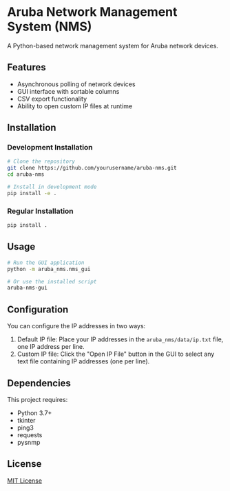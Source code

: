 # Aruba Network Management System (NMS)

A Python-based network management system for Aruba network devices.

## Features

- Asynchronous polling of network devices
- GUI interface with sortable columns
- CSV export functionality
- Ability to open custom IP files at runtime

## Installation

### Development Installation

```bash
# Clone the repository
git clone https://github.com/yourusername/aruba-nms.git
cd aruba-nms

# Install in development mode
pip install -e .
```

### Regular Installation

```bash
pip install .
```

## Usage

```bash
# Run the GUI application
python -m aruba_nms.nms_gui

# Or use the installed script
aruba-nms-gui
```

## Configuration

You can configure the IP addresses in two ways:

1. Default IP file: Place your IP addresses in the `aruba_nms/data/ip.txt` file, one IP address per line.
2. Custom IP file: Click the "Open IP File" button in the GUI to select any text file containing IP addresses (one per line).

## Dependencies

This project requires:

- Python 3.7+
- tkinter
- ping3
- requests
- pysnmp

## License

[MIT License](LICENSE)
